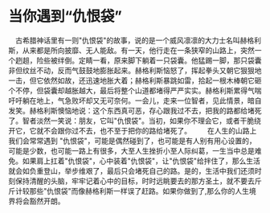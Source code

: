 # 当你遇到“仇恨袋”
　古希腊神话里有一则"仇恨袋"的故事，说的是一个威风凛凛的大力士名叫赫格利斯，从来都是所向披靡、无人能敌。有一天，他行走在一条狭窄的山路上，突然一个趔趄，险些被绊倒。定睛一看，原来脚下躺着一只袋囊。他猛踢一脚，那只袋囊非但纹丝不动，反而气鼓鼓地膨胀起来。赫格利斯恼怒了，挥起拳头又朝它狠狠地一击，但它依然如故，还迅速地胀大着；赫格利斯暴跳如雷，拾起一根木棒朝它砸个不停，但袋囊却越胀越大，最后将整个山道都堵得严严实实。赫格利斯累得气喘吁吁躺在地上，气急败坏却又无可奈何。一会儿，走来一位智者，见此情景，暗自发笑。赫格利斯懊恼地说：这个东西真可恶，存心跟我过不去，把我的路都给堵死了。智者淡然一笑说：朋友，它叫"仇恨袋"。当初，如果你不理会它，或者干脆绕开它，它就不会跟你过不去，也不至于把你的路给堵死了。 
　　在人生的山路上我们会常常遇到 "仇恨袋"，可能是偶然碰到了，也可能是有人别有用心设置的，可能是少数，也可能一路上有很多，大至人生挫折小至人际纠葛，一生当中总是难免。如果肩上扛着"仇恨袋"，心中装着"仇恨袋"，让"仇恨袋"给拌住了，那么生活就会如负重登山，举步维艰了，最后只会堵死自己的路。是的，生活中我们还须时刻保持清醒的头脑，牢牢记着心中的目标，时时远眺要去的那方圣土，就不要去斤斤计较那些"仇恨袋"而像赫格利斯一样误了赶路。如果你做到了,那么你的人生境界将会豁然开朗。
 